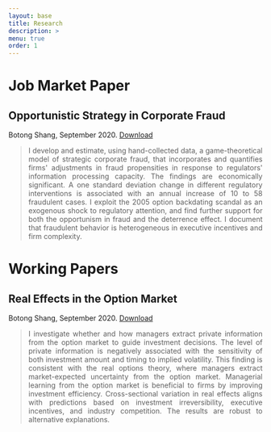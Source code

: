 ```yaml
---
layout: base
title: Research
description: >
menu: true
order: 1
---
```


# Job Market Paper
## Opportunistic Strategy in Corporate Fraud
Botong Shang, September 2020. [Download](https://papers.ssrn.com/sol3/papers.cfm?abstract_id=3710224)

> <div style="text-align: justify"> I develop and estimate, using hand-collected data, a game-theoretical model of strategic corporate fraud, that incorporates and quantifies firms' adjustments in fraud propensities in response to regulators' information processing capacity. The findings are economically significant. A one standard deviation change in different regulatory interventions is associated with an annual increase of 10 to 58 fraudulent cases. I exploit the 2005 option backdating scandal as an exogenous shock to regulatory attention, and find further support for both the opportunism in fraud and the deterrence effect. I document that fraudulent behavior is heterogeneous in executive incentives and firm complexity.


# Working Papers
## Real Effects in the Option Market
Botong Shang, September 2020. [Download](https://papers.ssrn.com/sol3/papers.cfm?abstract_id=3710222)

><div style="text-align: justify"> I investigate whether and how managers extract private information from the option market to guide investment decisions. The level of private information is negatively associated with the sensitivity of both investment amount and timing to implied volatility. This finding is consistent with the real options theory, where managers extract market-expected uncertainty from the option market. Managerial learning from the option market is beneficial to firms by improving investment efficiency. Cross-sectional variation in real effects aligns with predictions based on investment irreversibility, executive incentives, and industry competition. The results are robust to alternative explanations. 

